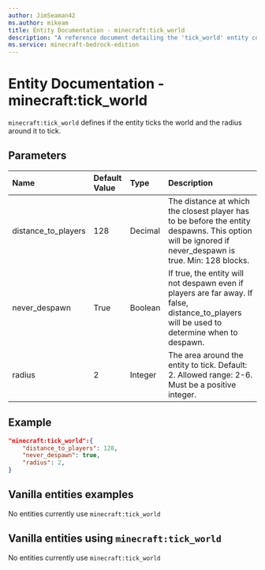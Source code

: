 ```yaml
---
author: JimSeaman42
ms.author: mikeam
title: Entity Documentation - minecraft:tick_world
description: "A reference document detailing the 'tick_world' entity component"
ms.service: minecraft-bedrock-edition
---
```


# Entity Documentation - minecraft:tick_world

`minecraft:tick_world` defines if the entity ticks the world and the radius around it to tick.

## Parameters

|Name |Default Value  |Type  |Description  |
|:----------|:----------|:----------|:----------|
| distance_to_players| 128| Decimal| The distance at which the closest player has to be before the entity despawns. This option will be ignored if never_despawn is true. Min: 128 blocks. |
| never_despawn| True| Boolean| If true, the entity will not despawn even if players are far away. If false, distance_to_players will be used to determine when to despawn. |
| radius| 2| Integer| The area around the entity to tick. Default: 2. Allowed range: 2-6. Must be a positive integer. |

## Example

```json
"minecraft:tick_world":{
    "distance_to_players": 128,
    "never_despawn": true,
    "radius": 2,
}
```

## Vanilla entities examples

No entities currently use `minecraft:tick_world`

## Vanilla entities using `minecraft:tick_world`

No entities currently use `minecraft:tick_world`
